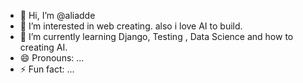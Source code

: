 - 👋 Hi, I’m @aliadde
- 👀 I’m interested in web creating. also i love AI to build.
- 🌱 I’m currently learning  Django, Testing , Data Science and how to creating AI.
- 😄 Pronouns: ...
- ⚡ Fun fact: ...

<!---
aliadde/aliadde is a ✨ special ✨ repository because its `README.md` (this file) appears on your GitHub profile.
You can click the Preview link to take a look at your changes.
--->
